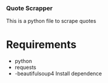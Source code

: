 ### Quote Scrapper
This is a python file to scrape quotes
# Requirements
- python
- requests
- -beautifulsoup4
Install dependence

